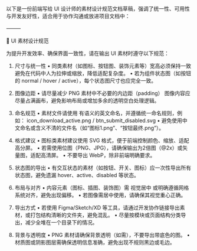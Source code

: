 以下是一份前端写给 UI 设计师的素材设计规范文档草稿，强调了统一性、可用性与开发友好性，适合用于协作沟通或放进项目文档中：

⸻

🎨 UI 素材设计规范

为提升开发效率、确保界面一致性，请在输出 UI 素材时遵守以下规范：

1. 尺寸与统一性
	•	同类素材（如图标、按钮图、装饰元素等）宽高必须保持一致
避免在代码中人为拉伸或缩放，降低适配复杂度。
	•	若为组件状态图（如按钮的 normal / hover / active），每个状态图尺寸也应完全一致。

2. 图像边距
	•	请尽量减少 PNG 素材中不必要的内边距（padding）
图像内容应尽量占满画布，避免影响布局或增加多余的透明空白处理逻辑。

3. 命名规范
	•	素材文件请使用 有语义的英文命名，并遵循统一命名规则，例如：
icon_download_active.png / btn_submit_disabled.svg
	•	避免使用中文命名或含义不清的文件名（如“图标1.png”、“按钮最终.png”）。

4. 格式建议
	•	图标类素材建议使用 SVG 格式，便于前端控制颜色、缩放、适配高分屏。
	•	若需使用位图（PNG、JPG），请确保输出为2倍图（@2x）或矢量图，适配高清屏。
	•	不要导出 WebP，除非前端明确要求。

5. 状态图的导出
	•	有交互状态的素材（如按钮、开关、图标）应一次性导出所有状态图，避免遗漏 hover、active、disabled 等状态。

6. 布局与对齐
	•	内容元素（图标、插图、装饰图）需 视觉居中 或明确遵循网格系统对齐，避免出现偏移。
	•	若图像需居中使用，请确保其视觉重心正确。

7. 导出方式
	•	若使用 Figma/Sketch/XD 等工具，请通过开发协作链接导出素材，或打包结构清晰的文件夹，避免混乱。
	•	尽量按模块或页面结构分类导出，减少全堆在一个目录下的情况。

8. 背景与透明度
	•	PNG 素材请确保背景透明（如需），不要导出带底色的图。
	•	材质图或阴影图层需确保透明信息准确，避免出现不规则黑边或毛边。

